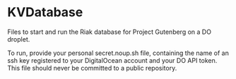 # KVDatabase
Files to start and run the Riak database for Project Gutenberg on a DO droplet.

To run, provide your personal secret.noup.sh file, containing the name of an ssh key registered to your DigitalOcean account and your DO API token. This file should never be committed to a public repository.
